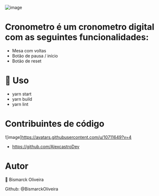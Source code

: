 ![image](https://user-images.githubusercontent.com/68343542/116167274-47a2dd00-a6d6-11eb-9ae4-f232f650f0ef.png)


# Cronometro é um cronometro digital com as seguintes funcionalidades: 

- Mesa com voltas
- Botão de pausa / início
- Botão de reset



# 🚀 Uso 

- yarn start
- yarn build
- yarn lint


# Contribuintes de código

![image]https://avatars.githubusercontent.com/u/10711649?v=4  

- https://github.com/AlexcastroDev

# Autor
👤 Bismarck Oliveira

Github: @BismarckOliveira
